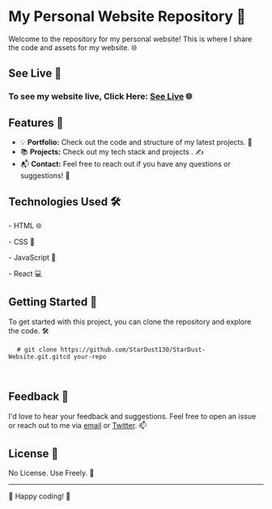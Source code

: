  <h1>My Personal Website Repository 👋</h1>
    <p>Welcome to the repository for my personal website! This is where I share the code and assets for my website. 🌐</p>
    <h2>See Live 🔗</h2>
    <h3> <p>To see my website live, Click Here: <a href="https://stardust130.netlify.app/" target="_blank">See Live</a> 🌐</p></h3>



  <h2>Features 🚀</h2>
    <ul>
        <li>💡 <strong>Portfolio:</strong> Check out the code and structure of my latest projects. 📂</li>
        <li>📚 <strong>Projects:</strong> Check out my tech stack and projects . ✍️</li>
        <li>📬 <strong>Contact:</strong> Feel free to reach out if you have any questions or suggestions! 📮</li>
    </ul>

  <h2>Technologies Used 🛠️</h2>
    <p>- HTML 🌐</p>
    <p>- CSS 🎨</p>
    <p>- JavaScript 🚀</p>
    <p>- React 💻</p>

  

  <h2>Getting Started 🚀</h2>
    <p>To get started with this project, you can clone the repository and explore the code. 🛠️</p>
    <pre>
  <code># git clone https://github.com/StarDust130/StarDust-Website.git.gitcd your-repo
        </code>
    </pre>



  <h2>Feedback 💌</h2>
    <p>I'd love to hear your feedback and suggestions. Feel free to open an issue or reach out to me via <a href="mailto:csyadav0513@email.com">email</a> or <a href="https://twitter.com/@csyadav130">Twitter</a>. 📫</p>

  <h2>License 📝</h2>
    <p>No License. Use Freely. 📜</p>

   <hr>

  <p>🚀 Happy coding! 🚀</p>
